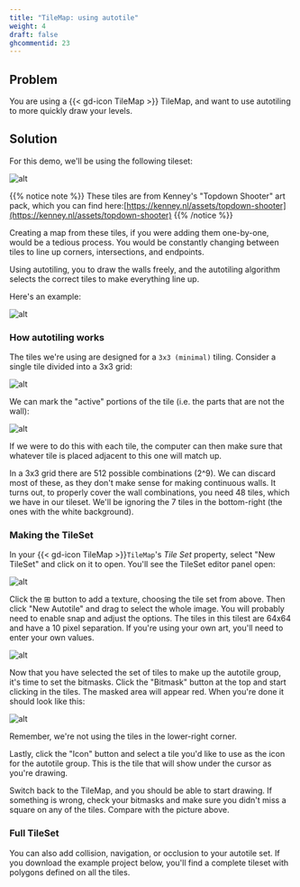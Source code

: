 ```yaml
---
title: "TileMap: using autotile"
weight: 4
draft: false
ghcommentid: 23
---
```


## Problem

You are using a {{< gd-icon TileMap >}} TileMap, and want to use autotiling to more quickly draw your levels.

## Solution

For this demo, we'll be using the following tileset:

![alt](/godot_recipes/3.x/img/autotile_tileset.png)

{{% notice note %}}
These tiles are from Kenney's "Topdown Shooter" art pack, which you can find here:[https://kenney.nl/assets/topdown-shooter](https://kenney.nl/assets/topdown-shooter)
{{% /notice %}}

Creating a map from these tiles, if you were adding them one-by-one, would be a tedious process. You would be constantly changing between tiles to line up corners, intersections, and endpoints.

Using autotiling, you to draw the walls freely, and the autotiling algorithm selects the correct tiles to make everything line up.

Here's an example:

![alt](/godot_recipes/3.x/img/autotile_demo.gif)

### How autotiling works

The tiles we're using are designed for a `3x3 (minimal)` tiling. Consider a single tile divided into a 3x3 grid:

![alt](/godot_recipes/3.x/img/autotile_bitmask_tile.png)

We can mark the "active" portions of the tile (i.e. the parts that are not the wall):

![alt](/godot_recipes/3.x/img/autotile_bitmask_tile2.png)

If we were to do this with each tile, the computer can then make sure that whatever tile is placed adjacent to this one will match up.

In a 3x3 grid there are 512 possible combinations (2^9). We can discard most of these, as they don't make sense for making continuous walls. It turns out, to properly cover the wall combinations, you need 48 tiles, which we have in our tileset. We'll be ignoring the 7 tiles in the bottom-right (the ones with the white background).

### Making the TileSet

In your {{< gd-icon TileMap >}}`TileMap`'s _Tile Set_ property, select "New TileSet" and click on it to open. You'll see the TileSet editor panel open:

![alt](/godot_recipes/3.x/img/autotile_frame.png)

Click the ⊞ button to add a texture, choosing the tile set from above. Then click "New Autotile" and drag to select the whole image. You will probably need to enable snap and adjust the options. The tiles in this tilest are 64x64 and have a 10 pixel separation. If you're using your own art, you'll need to enter your own values.

![alt](/godot_recipes/3.x/img/autotile_create.png)

Now that you have selected the set of tiles to make up the autotile group, it's time to set the bitmasks. Click the "Bitmask" button at the top and start clicking in the tiles. The masked area will appear red. When you're done it should look like this:

![alt](/godot_recipes/3.x/img/autotile_bitmask.png)

Remember, we're not using the tiles in the lower-right corner.

Lastly, click the "Icon" button and select a tile you'd like to use as the icon for the autotile group. This is the tile that will show under the cursor as you're drawing.

Switch back to the TileMap, and you should be able to start drawing. If something is wrong, check your bitmasks and make sure you didn't miss a square on any of the tiles. Compare with the picture above.

### Full TileSet

You can also add collision, navigation, or occlusion to your autotile set. If you download the example project below, you'll find a complete tileset with polygons defined on all the tiles.

<!-- {{% notice note %}}
Download the project file here: [autotile_intro.zip](/godot_recipes/3.x/files/autotile_intro.zip)
{{% /notice %}} -->